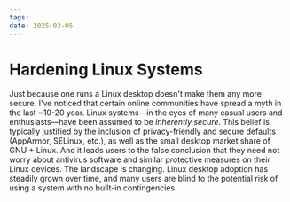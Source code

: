 ```yaml
---
tags:
date: 2025-03-05
---
```

# Hardening Linux Systems
Just because one runs a Linux desktop doesn't make them any more secure. I've noticed that certain online communities have spread a myth in the last ~10-20 year. Linux systems—in the eyes of many casual users and enthusiasts—have been assumed to be *inherently secure*. This belief is typically justified by the inclusion of privacy-friendly and secure defaults (AppArmor, SELinux, etc.), as well as the small desktop market share of GNU + Linux. And it leads users to the false conclusion that they need not worry about antivirus software and similar protective measures on their Linux devices. The landscape is changing. Linux desktop adoption has steadily grown over time, and many users are blind to the potential risk of using a system with no built-in contingencies.

